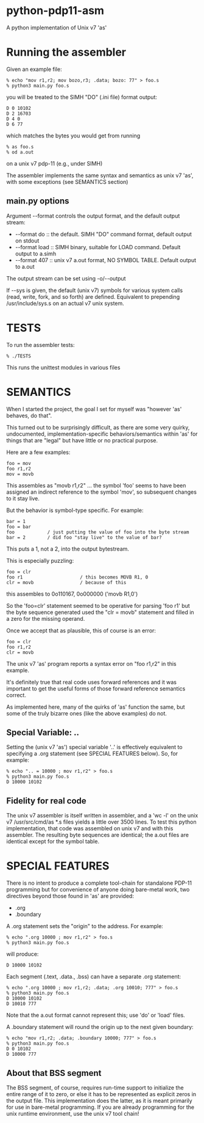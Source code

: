 # python-pdp11-asm
A python implementation of Unix v7 'as'

# Running the assembler

Given an example file:

    % echo "mov r1,r2; mov bozo,r3; .data; bozo: 77" > foo.s
    % python3 main.py foo.s

you will be treated to the SIMH "DO" (.ini file) format output:

    D 0 10102
    D 2 16703
    D 4 0
    D 6 77

which matches the bytes you would get from running

    % as foo.s
    % od a.out

on a unix v7 pdp-11 (e.g., under SIMH)

The assembler implements the same syntax and semantics as unix v7 'as', with some exceptions (see SEMANTICS section)

## main.py options

Argument --format controls the output format, and the default output stream:
 * --format do :: the default. SIMH "DO" command format, default output on stdout
 * --format load :: SIMH binary, suitable for LOAD command. Default output to a.simh
 * --format 407 :: unix v7 a.out format, NO SYMBOL TABLE. Default output to a.out

The output stream can be set using -o/--output

If --sys is given, the default (unix v7) symbols for various system calls (read, write, fork, and so forth) are defined. Equivalent to prepending /usr/include/sys.s on an actual v7 unix system.

# TESTS

To run the assembler tests:

    % ./TESTS

This runs the unittest modules in various files

# SEMANTICS

When I started the project, the goal I set for myself was "however 'as' behaves, do that".

This turned out to be surprisingly difficult, as there are some very quirky, undocumented, implementation-specific behaviors/semantics within 'as' for things that are "legal" but have little or no practical purpose.

Here are a few examples:

    foo = mov
    foo r1,r2
    mov = movb

This assembles as "movb r1,r2" ... the symbol 'foo' seems to have been assigned an indirect reference to the symbol 'mov', so subsequent changes to it stay live.

But the behavior is symbol-type specific. For example:

    bar = 1
    foo = bar
    foo            / just putting the value of foo into the byte stream
    bar = 2        / did foo "stay live" to the value of bar?

This puts a 1, not a 2, into the output bytestream.

This is especially puzzling:

    foo = clr
    foo r1                     / this becomes MOVB R1, 0
    clr = movb                 / because of this

this assembles to 0o110167, 0o000000   ('movb R1,0')

So the 'foo=clr' statement seemed to be operative for parsing 'foo r1' but the byte sequence generated used the "clr = movb" statement and filled in a zero for the missing operand.


Once we accept that as plausible, this of course is an error:

    foo = clr
    foo r1,r2
    clr = movb
    
The unix v7 'as' program reports a syntax error on "foo r1,r2" in this example.

It's definitely true that real code uses forward references and it was important to get the useful forms of those forward reference semantics correct.

As implemented here, many of the quirks of 'as' function the same, but some of the truly bizarre ones (like the above examples) do not.

## Special Variable: ..
Setting the (unix v7 'as') special variable '..' is effectively equivalent to specifying a .org statement (see SPECIAL FEATURES below). So, for example:

    % echo ".. = 10000 ; mov r1,r2" > foo.s
    % python3 main.py foo.s
    D 10000 10102


## Fidelity for real code

The unix v7 assembler is itself written in assembler, and a 'wc -l' on the unix v7 /usr/src/cmd/as *.s files yields a little over 3500 lines. To test this python implementation, that code was assembled on unix v7 and with this assembler. The resulting byte sequences are identical; the a.out files are identical except for the symbol table.

# SPECIAL FEATURES

There is no intent to produce a complete tool-chain for standalone PDP-11 programming but for convenience of anyone doing bare-metal work, two directives beyond those found in 'as' are provided:

 * .org
 * .boundary

A .org statement sets the "origin" to the address. For example:

    % echo ".org 10000 ; mov r1,r2" > foo.s
    % python3 main.py foo.s

will produce:

    D 10000 10102

Each segment (.text, .data., .bss) can have a separate .org statement:

    % echo ".org 10000 ; mov r1,r2; .data; .org 10010; 777" > foo.s
    % python3 main.py foo.s
    D 10000 10102
    D 10010 777

Note that the a.out format cannot represent this; use 'do' or 'load' files.

A .boundary statement will round the origin up to the next given boundary:

    % echo "mov r1,r2; .data; .boundary 10000; 777" > foo.s
    % python3 main.py foo.s
    D 0 10102
    D 10000 777

## About that BSS segment
The BSS segment, of course, requires run-time support to initialize the entire range of it to zero, or else it has to be represented as explicit zeros in the output file. This implementation does the latter, as it is meant primarily for use in bare-metal programming. If you are already programming for the unix runtime environment, use the unix v7 tool chain!
